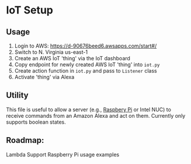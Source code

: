 # IoT Setup

## Usage

1. Login to AWS: https://d-90676beed6.awsapps.com/start#/
1. Switch to N. Virginia us-east-1
1. Create an AWS IoT 'thing' via the IoT dashboard
1. Copy endpoint for newly created AWS IoT 'thing' into `iot.py`
1. Create action function in `iot.py` and pass to `Listener` class
1. Activate 'thing' via Alexa

## Utility

This file is useful to allow a server (e.g., [Raspbery Pi](https://www.raspberrypi.org) or Intel NUC) to receive commands from an Amazon Alexa and act on them.
Currently only supports boolean states.

## Roadmap:
Lambda Support
Raspberry Pi usage examples
